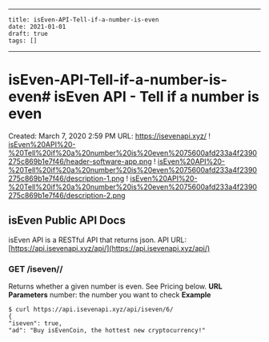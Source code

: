
---
    title: isEven-API-Tell-if-a-number-is-even
    date: 2021-01-01    
    draft: true
    tags: []
---
# isEven-API-Tell-if-a-number-is-even# isEven API - Tell if a number is even
Created: March 7, 2020 2:59 PM
URL: https://isevenapi.xyz/
!
[isEven%20API%20-%20Tell%20if%20a%20number%20is%20even%2075600afd233a4f2390275c869b1e7f46/header-software-app.png](isEven%20API%20-%20Tell%20if%20a%20number%20is%20even%2075600afd233a4f2390275c869b1e7f46/header-software-app.png)
!
[isEven%20API%20-%20Tell%20if%20a%20number%20is%20even%2075600afd233a4f2390275c869b1e7f46/description-1.png](isEven%20API%20-%20Tell%20if%20a%20number%20is%20even%2075600afd233a4f2390275c869b1e7f46/description-1.png)
!
[isEven%20API%20-%20Tell%20if%20a%20number%20is%20even%2075600afd233a4f2390275c869b1e7f46/description-2.png](isEven%20API%20-%20Tell%20if%20a%20number%20is%20even%2075600afd233a4f2390275c869b1e7f46/description-2.png)
## isEven Public API Docs
isEven API is a RESTful API that returns json.
API URL: [https://api.isevenapi.xyz/api/](https://api.isevenapi.xyz/api/)
### GET /iseven//
Returns whether a given number is even.
See Pricing below.
**URL Parameters**
number: the number you want to check
**Example**
```
$ curl https://api.isevenapi.xyz/api/iseven/6/
{
"iseven": true,
"ad": "Buy isEvenCoin, the hottest new cryptocurrency!"
